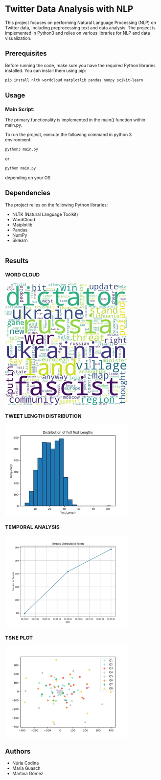 # Twitter Data Analysis with NLP

This project focuses on performing Natural Language Processing (NLP) on Twitter data, including preprocessing text and data analysis. The project is implemented in Python3 and relies on various libraries for NLP and data visualization.

## Prerequisites

Before running the code, make sure you have the required Python libraries installed. You can install them using pip:

```bash
pip install nltk wordcloud matplotlib pandas numpy scikit-learn
```
## Usage
### Main Script: 
The primary functionality is implemented in the main() function within main.py.


To run the project, execute the following command in python 3 environment:

```bash
python3 main.py
```
or 
```bash
python main.py
```
depending on your OS 

## Dependencies 
The project relies on the following Python libraries:
- NLTK (Natural Language Toolkit)
- WordCloud
- Matplotlib
- Pandas
- NumPy
- Sklearn
<br></br>

## Results 

### WORD CLOUD

<img src="results/wordcloud.jpg" alt="alt text" width="400" height="400">

### TWEET LENGTH DISTRIBUTION
<img src="results/full_length_distribution.jpg" alt="alt text" width="400" height="300">


### TEMPORAL ANALYSIS
<img src="results/temporalPlot.jpg" alt="alt text" width="400" height="300">

### TSNE PLOT
<img src="results/tsne_plot.png" alt="alt text" width="400" height="300">



## Authors
- Núria Codina 
- Maria Guasch 
- Martina Gómez 
